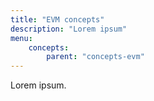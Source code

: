 ```yaml
---
title: "EVM concepts"
description: "Lorem ipsum"
menu:
    concepts:
        parent: "concepts-evm"
---
```


Lorem ipsum.
